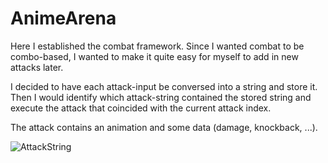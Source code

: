 # AnimeArena

Here I established the combat framework.
Since I wanted combat to be combo-based, I wanted to make it quite easy for myself to add in new attacks later.

I decided to have each attack-input be conversed into a string and store it.
Then I would identify which attack-string contained the stored string 
and execute the attack that coincided with the current attack index.

The attack contains an animation and some data (damage, knockback, ...).

![AttackString](https://github.com/RenzoDepoortere/AnimeArena/assets/95619804/ef592117-61c0-4aa9-a041-a1d0861f88d2)
